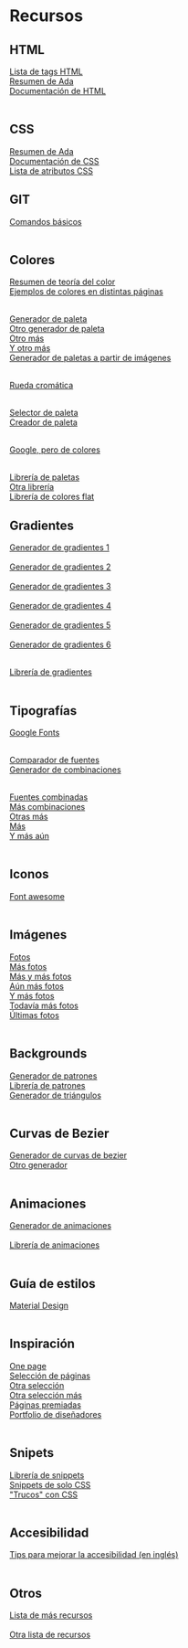 # Recursos


## HTML

[Lista de tags HTML](https://allthetags.com/)<br/>
[Resumen de Ada](https://github.com/Ada-IT/bootcamp-frontend/tree/master/html)<br/>
[Documentación de HTML](https://developer.mozilla.org/es/docs/Web/HTML)<br/><br/>


## CSS

[Resumen de Ada](https://github.com/Ada-IT/bootcamp-frontend/tree/master/css)<br/>
[Documentación de CSS](https://developer.mozilla.org/es/docs/Web/css)<br/>
[Lista de atributos CSS](https://adam-marsden.co.uk/css-cheat-sheet)<br/>


## GIT

[Comandos básicos](https://github.com/Ada-IT/bootcamp-frontend/tree/master/git)<br/><br/>


## Colores

[Resumen de teoría del color](https://www.lomejordewp.com/teoria-color-diseno-web/)<br/>
[Ejemplos de colores en distintas páginas](http://www.staffcreativa.pe/blog/teoria-del-color-disenadores/)<br/><br/>

[Generador de paleta](https://coolors.co/)<br/>
[Otro generador de paleta](http://colormind.io/)<br/>
[Otro más](https://mycolor.space/)<br/>
[Y otro más](https://loading.io/color/random)<br/>
[Generador de paletas a partir de imágenes](https://www.canva.com/colors/color-palette-generator/)<br/><br/>

[Rueda cromática](https://color.adobe.com/es/create/color-wheel/)<br/><br/>

[Selector de paleta](https://colourco.de/)<br/>
[Creador de paleta](https://palettte.app/)<br/><br/>

[Google, pero de colores](https://picular.co/)<br/><br/>

[Librería de paletas](https://colorhunt.co/)<br/>
[Otra librería](https://www.canva.com/colors/combinations/)<br/>
[Librería de colores flat](http://bootflat.github.io/color-picker.html)<br/>


## Gradientes

[Generador de gradientes 1](https://cssgradient.io/)<br/><br/>
[Generador de gradientes 2](https://www.cssmatic.com/gradient-generator)<br/><br/>
[Generador de gradientes 3](https://mycolor.space/gradient)<br/><br/>
[Generador de gradientes 4](https://uigradients.com/)<br/><br/>
[Generador de gradientes 5](https://www.css-gradient.com/)<br/><br/>
[Generador de gradientes 6](https://www.gradient-animator.com/)<br/><br/>

[Librería de gradientes](https://webgradients.com/)<br/><br/>


## Tipografías

[Google Fonts](https://fonts.google.com/)<br/><br/>

[Comparador de fuentes](http://www.ourownthing.co.uk/fontpairing/)<br/>
[Generador de combinaciones](https://fontjoy.com/)<br/><br/>

[Fuentes combinadas](https://www.reliablepsd.com/ultimate-google-font-pairings/)<br/>
[Más combinaciones](http://typ.io/)<br/>
[Otras más](https://fontpair.co/)<br/>
[Más](http://typespiration.com/)<br/>
[Y más aún](https://www.typewolf.com/google-fonts)<br/><br/>


## Iconos

[Font awesome](https://fontawesome.com/icons?d=gallery)<br/><br/>


## Imágenes

[Fotos](https://visualhunt.com/)<br/>
[Más fotos](https://unsplash.com/)<br/>
[Más y más fotos](https://freenaturestock.com/)<br/>
[Aún más fotos](https://negativespace.co/)<br/>
[Y más fotos](https://isorepublic.com/)<br/>
[Todavía más fotos](https://stocksnap.io/)<br/>
[Últimas fotos](https://www.pexels.com)<br/><br/>

## Backgrounds

[Generador de patrones](https://patterninja.com/)<br/>
[Librería de patrones](https://www.toptal.com/designers/subtlepatterns)<br/>
[Generador de triángulos](https://trianglify.io/)<br/><br/>

## Curvas de Bezier

[Generador de curvas de bezier](http://cubic-bezier.com/)<br/>
[Otro generador](http://www.css3beziercurve.net/)<br/><br/>

## Animaciones

[Generador de animaciones](http://animista.net/play/basic/rotate/rotate-left)<br/><br/>
[Librería de animaciones](https://daneden.github.io/animate.css/)<br/><br/>

## Guía de estilos

[Material Design](https://material.io/)<br/><br/>


## Inspiración

[One page](https://onepagelove.com/)<br/>
[Selección de páginas](https://www.lapa.ninja)<br/>
[Otra selección](https://httpster.net)<br/>
[Otra selección más](https://klart.io/pixels)<br/>
[Páginas premiadas](https://www.awwwards.com)<br/>
[Portfolio de diseñadores](https://dribbble.com)<br/><br/>


## Snipets

[Librería de snippets](https://www.littlesnippets.net/)<br/>
[Snippets de solo CSS](https://codemyui.com/tag/pure-css/)<br/>
["Trucos" con CSS](https://css-tricks.com/snippets/css/)<br/><br/>

## Accesibilidad

[Tips para mejorar la accesibilidad (en inglés)](https://a11yproject.com/)<br/><br/>


## Otros

[Lista de más recursos](https://enboard.co/frontend/)<br/><br/>
[Otra lista de recursos](https://uigoodies.com/)
